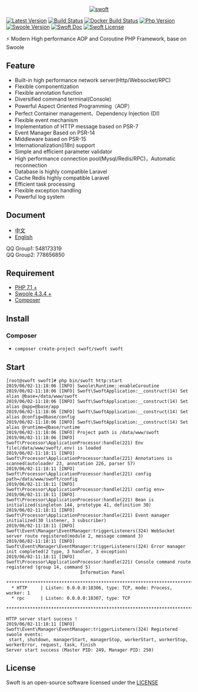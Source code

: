 <p align="center">
    <a href="https://github.com/swoft-cloud/swoft" target="_blank">
        <img src="http://qiniu.daydaygo.top/swoft-logo.png?imageView2/2/w/300" alt="swoft"/>
    </a>
</p>

[![Latest Version](https://img.shields.io/badge/version-v2.0.1-green.svg?maxAge=2592000)](https://github.com/swoft-cloud/swoft/releases)
[![Build Status](https://travis-ci.org/swoft-cloud/swoft.svg?branch=master)](https://travis-ci.org/swoft-cloud/swoft)
[![Docker Build Status](https://img.shields.io/docker/build/swoft/alphp.svg)](https://hub.docker.com/r/swoft/alphp/)
[![Php Version](https://img.shields.io/badge/php-%3E=7.1-brightgreen.svg?maxAge=2592000)](https://secure.php.net/)
[![Swoole Version](https://img.shields.io/badge/swoole-%3E=4.3.3-brightgreen.svg?maxAge=2592000)](https://github.com/swoole/swoole-src)
[![Swoft Doc](https://img.shields.io/badge/docs-passing-green.svg?maxAge=2592000)](https://www.swoft.org/docs)
[![Swoft License](https://img.shields.io/hexpm/l/plug.svg?maxAge=2592000)](https://github.com/swoft-cloud/swoft/blob/master/LICENSE)

⚡️ Modern High performance AOP and Coroutine PHP Framework, base on Swoole

## Feature

- Built-in high performance network server(Http/Websocket/RPC)
- Flexible componentization
- Flexible annotation function
- Diversified command terminal(Console)
- Powerful Aspect Oriented Programming（AOP）
- Perfect Container management、Dependency Injection (DI)
- Flexible event mechanism
- Implementation of HTTP message based on PSR-7
- Event Manager Based on PSR-14
- Middleware based on PSR-15
- Internationalization(i18n) support
- Simple and efficient parameter validator
- High performance connection pool(Mysql/Redis/RPC)，Automatic reconnection 
- Database is highly compatible Laravel
- Cache Redis highly compatible Laravel
- Efficient task processing
- Flexible exception handling
- Powerful log system

## Document

- [中文](https://www.swoft.org/docs/2.x/zh-CN/README.html)
- [English](https://www.swoft.org/docs/2.x/en)

QQ Group1: 548173319      
QQ Group2: 778656850

## Requirement

- [PHP 7.1 +](https://github.com/php/php-src/releases)
- [Swoole 4.3.4 + ](https://github.com/swoole/swoole-src/releases)
- [Composer](https://getcomposer.org/)

## Install

### Composer

* `composer create-project swoft/swoft swoft`

## Start

```text
[root@swoft swoft]# php bin/swoft http:start
2019/06/02-11:18:06 [INFO] Swoole\Runtime::enableCoroutine
2019/06/02-11:18:06 [INFO] Swoft\SwoftApplication:__construct(14) Set alias @base=/data/www/swoft
2019/06/02-11:18:06 [INFO] Swoft\SwoftApplication:__construct(14) Set alias @app=@base/app
2019/06/02-11:18:06 [INFO] Swoft\SwoftApplication:__construct(14) Set alias @config=@base/config
2019/06/02-11:18:06 [INFO] Swoft\SwoftApplication:__construct(14) Set alias @runtime=@base/runtime
2019/06/02-11:18:06 [INFO] Project path is /data/www/swoft
2019/06/02-11:18:06 [INFO] Swoft\Processor\ApplicationProcessor:handle(221) Env file(/data/www/swoft/.env) is loaded
2019/06/02-11:18:11 [INFO] Swoft\Processor\ApplicationProcessor:handle(221) Annotations is scanned(autoloader 23, annotation 226, parser 57)
2019/06/02-11:18:11 [INFO] Swoft\Processor\ApplicationProcessor:handle(221) config path=/data/www/swoft/config
2019/06/02-11:18:11 [INFO] Swoft\Processor\ApplicationProcessor:handle(221) config env=
2019/06/02-11:18:11 [INFO] Swoft\Processor\ApplicationProcessor:handle(221) Bean is initialized(singleton 144, prototype 41, definition 30)
2019/06/02-11:18:11 [INFO] Swoft\Processor\ApplicationProcessor:handle(221) Event manager initialized(30 listener, 3 subscriber)
2019/06/02-11:18:11 [INFO] Swoft\Event\Manager\EventManager:triggerListeners(324) WebSocket server route registered(module 2, message command 3)
2019/06/02-11:18:11 [INFO] Swoft\Event\Manager\EventManager:triggerListeners(324) Error manager init completed(2 type, 3 handler, 3 exception)
2019/06/02-11:18:11 [INFO] Swoft\Processor\ApplicationProcessor:handle(221) Console command route registered (group 14, command 5)
                            Information Panel
  ***********************************************************************
  * HTTP     | Listen: 0.0.0.0:18306, type: TCP, mode: Process, worker: 1
  * rpc      | Listen: 0.0.0.0:18307, type: TCP
  ***********************************************************************

HTTP server start success !
2019/06/02-11:18:11 [INFO] Swoft\Event\Manager\EventManager:triggerListeners(324) Registered swoole events:
 start, shutdown, managerStart, managerStop, workerStart, workerStop, workerError, request, task, finish
Server start success (Master PID: 249, Manager PID: 250)
```

## License

Swoft is an open-source software licensed under the [LICENSE](LICENSE)

